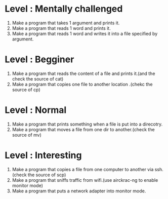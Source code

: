 
# Level : Mentally challenged
1. Make a program that takes 1 argument and prints it.
2. Make a program that reads 1 word and prints it.
3. Make a program that reads 1 word and writes it into a file specified by argument.

# Level : Begginer 
1. Make a program that reads the content of a file and prints it.(and the check the source of cat)
2. Make a program that copies one file to another location .(chekc the source of cp)

# Level : Normal
1. Make a program that prints something when a file is put into a direcotry.
2. Make a program that moves a file from one dir to another.(check the source of mv)

# Level : Interesting
1. Make a program that copies a file from one computer to another via ssh.(check the source of scp)
2. Make a program that sniffs traffic from wifi.(use airckrac-ng to enable monitor mode)
3. Make a program that puts a network adapter into monitor mode.


